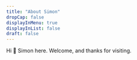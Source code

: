 ```yaml
---
title: "About Simon"
dropCap: false
displayInMenu: true
displayInList: false
draft: false
---
```


Hi 👋  Simon here.  Welcome, and thanks for visiting.